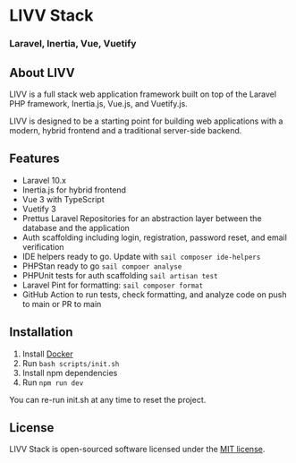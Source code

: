 # LIVV Stack
### Laravel, Inertia, Vue, Vuetify

## About LIVV

LIVV is a full stack web application framework built on top of the Laravel PHP framework, Inertia.js, Vue.js, and Vuetify.js. 

LIVV is designed to be a starting point for building web applications with a modern, hybrid frontend and a traditional server-side backend.

## Features

- Laravel 10.x
- Inertia.js for hybrid frontend
- Vue 3 with TypeScript
- Vuetify 3
- Prettus Laravel Repositories for an abstraction layer between the database and the application
- Auth scaffolding including login, registration, password reset, and email verification
- IDE helpers ready to go. Update with `sail composer ide-helpers`
- PHPStan ready to go `sail compoer analyse`
- PHPUnit tests for auth scaffolding `sail artisan test`
- Laravel Pint for formatting: `sail composer format`
- GitHub Action to run tests, check formatting, and analyze code on push to main or PR to main

## Installation

1. Install [Docker](https://www.docker.com/get-started)
2. Run `bash scripts/init.sh`
3. Install npm dependencies
4. Run `npm run dev`

You can re-run init.sh at any time to reset the project.

## License

LIVV Stack is open-sourced software licensed under the [MIT license](https://opensource.org/licenses/MIT).
